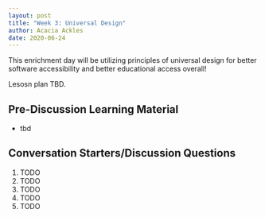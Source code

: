 ```yaml
---
layout: post
title: "Week 3: Universal Design"
author: Acacia Ackles
date: 2020-06-24
---
```


This enrichment day will be utilizing principles of universal design for better software accessibility and better educational access overall!

Lesosn plan TBD.

## Pre-Discussion Learning Material

* tbd

## Conversation Starters/Discussion Questions

1. TODO
2. TODO
3. TODO
4. TODO
5. TODO
